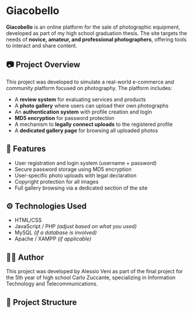 # Giacobello

**Giacobello** is an online platform for the sale of photographic equipment, developed as part of my high school graduation thesis. The site targets the needs of **novice, amateur, and professional photographers**, offering tools to interact and share content.

## 📷 Project Overview

This project was developed to simulate a real-world e-commerce and community platform focused on photography. The platform includes:

- A **review system** for evaluating services and products
- A **photo gallery** where users can upload their own photographs
- An **authentication system** with profile creation and login
- **MD5 encryption** for password protection
- A mechanism to **legally connect uploads** to the registered profile
- A **dedicated gallery page** for browsing all uploaded photos

## 🔐 Features

- User registration and login system (username + password)
- Secure password storage using MD5 encryption
- User-specific photo uploads with legal declaration
- Copyright protection for all images
- Full gallery browsing via a dedicated section of the site

## ⚙️ Technologies Used

- HTML/CSS
- JavaScript / PHP *(adjust based on what you used)*
- MySQL *(if a database is involved)*
- Apache / XAMPP *(if applicable)*

## 🧑‍🎓 Author

This project was developed by Alessio Veni as part of the final project for the 5th year of high school Carlo Zuccante, specializing in Information Technology and Telecommunications.

## 📁 Project Structure

